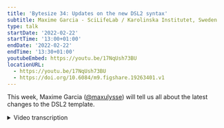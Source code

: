 ```yaml
---
title: 'Bytesize 34: Updates on the new DSL2 syntax'
subtitle: Maxime Garcia - SciLifeLab / Karolinska Institutet, Sweden
type: talk
startDate: '2022-02-22'
startTime: '13:00+01:00'
endDate: '2022-02-22'
endTime: '13:30+01:00'
youtubeEmbed: https://youtu.be/17NqUsh73BU
locationURL:
  - https://youtu.be/17NqUsh73BU
  - https://doi.org/10.6084/m9.figshare.19263401.v1
---
```


This week, Maxime Garcia ([@maxulysse](https://github.com/maxulysse)) will tell us all about the latest changes to the DSL2 template.

<details markdown="1"><summary>Video transcription</summary>
:::note
The content has been edited to make it reader-friendly
:::

[0:01](https://youtu.be/17NqUsh73BU&t=1)
(host) Hello everyone, thank you for joining us for yet another bytesize talk on this Tuesday. I would to begin by thanking our funders, the Chan Zuckerberg Initiative for supporting all nf-core events. A few details, the talk will be recorded and is currently being recorded and the video will be shared on our YouTube platform and shared on Slack as well. For today we'll have as usual a 15 minute talk and then it will be followed by a question and answer section where you are free to post your questions on the chat box or unmute yourself and ask your question to the speaker. Today we are glad to have with us Maxime Garcia who is a bioinformatician at the Science for Life Laboratory at the Karoliska Institute in Sweden and he'll be discussing or talking to us about DSL2 which is a syntax extension that implements the definition of module libraries and also a better way of writing more complex data analysis pipelines using Nextflow. Maxime, over to you.

[1:07](https://youtu.be/17NqUsh73BU&t=67)
Thanks a lot Simeon. Hi everyone, Maxime here. Today I'm going to talk to you about the new update that we have on the new DSL2 syntax especially for the modules. Brief overview about what I'm going to talk about, what's new, what can be done and what should be done. First let's begin with a disclaimer. This is my own takes on the new syntax. Other developers might have some other idea and the best thing about nf-core is that we are a community. Of course there are some driving forces such as Harshil or Mahesh that try to do stuff and that are having a lot of ideas and stuff. But what I like is that everyone has their own voice and everyone might say and might improve everything, even me. Of course because we are all doing this as a community the syntax and/or the logic will definitely evolve. This is just the current state of the new DSL2 syntax. What we want to do is, we want to forge the best practices for all that. I will just show you what I'm doing right now and let's discuss at the end to see where this is going.

[2:36](https://youtu.be/17NqUsh73BU&t=156)
What is new in the new DSL2 syntax for the module? Now the modules are fully self-contained. We don't need any function.nf anymore and we don't need the params whenever we call a module sub-workflow. All of the logic when calling a module or sub-workflow can be done with using the new task.ext directives. We can set up a different argument. We can set up the `prefix` for the file name and we can use the `when` directive to set up when and if a particular module should be run or not. Of course this task.ext directives are now used with a `withName` selector in the module.config. Instead of using a huge params.map, now we just have a `withName` selector. It's a brand new world. We can do almost everything and that's the main issue with that. Because we can literally do almost everything and with that the thing that we really need to figure out is, to make good closures, to decide how to use the argument when we have several or just one, we can use closure to decide that. We can use closure also to design the prefix and we can use closure to decide when to run the module.

[4:17](https://youtu.be/17NqUsh73BU&t=257)
But there are some downside. We've got this new syntax for the module that allows us to use the task.ext directives. That means that the logic can go into the config. The main issue is that now we have the logic in the workflow, in the subworkflow and also in the config, which can be messy. That can be super bad. What should be done is that we should be careful whenever we are setting up task.args, especially because for the argument, if we are setting that up in the config, then we must be very certain to explain how it's happening and where and why and everything. I advise to everyone to write comments to explain the whole logic of that. First it will be good for future you because you will forget about it. I know I already did some stuff so the comments are already helping me and I just started last week. Definitely it's good for everyone and it's good also for other developers because as I said earlier we are part of a community and we are not coding only for ourselves. We are coding for everyone. It's good for everyone and comments are always a good practice.

[5:39](https://youtu.be/17NqUsh73BU&t=339)
Now it's time to have some examples. I will begin examples with Sarek because I just finished a PR that will merge with Friederike last week and we are now the leading pipeline with all of this recent development. If I look at the prepare_genome subworkflow which will prepare the indices that we need and will prepare some other files that we need before launching the whole pipeline. It's now super simple. I just launch all the tools and that's all. The logic behind all that will be in the config file. As we can see the subworkflow is super simple. It looks super clear. It looks amazing and I'm very happy with that. Which is why we need to be careful and we need to comment. Here for example I commented. I said that this will be run if the aligner is bwa-mem and this one is run if the aligner is bwa-mem2. Of course I added some specific information here in the beginning of the file, to set that for all modules, when the close condition is defined in the module.config, to determine if the module should be run. Here I explained how the condition is defined in an extra comment. To say if there is an extra condition then it is specified in the comment which is what I just explained here.

[7:24](https://youtu.be/17NqUsh73BU&t=444)
Now let's just have a look at the module.config regarding that. For example if here with bwa-mem1. This is the published directive that will figure out how to publish and save the file, if you want to save the file or not and we can do all that within the configuration. We don't have to take care of that anywhere else and that's so simple. For example here in this case we will save this file only if we specify the `save_reference` params using the `publishDir` mode and with this specific path and the specific pattern. We will run this process only if we have the `param.aligner` which is bwa-mem. Only if we don't have the bwa params. That means that we don't have any bwa indices that are provided to the pipeline and only if we start the pipeline with the mapping step. If we start the pipeline with a later step for example if we start the pipeline with variant calling then we don't need to have the bwa indices so we don't need to run this one. Similar for the bwa-mem2 process we only run it if we have the bwa-mem2 and it's so on for all of the other processes here in this pipeline.

[9:01](https://youtu.be/17NqUsh73BU&t=541)
For the indices and the preparation of the indices and all the other tools it's fairly simple. I just choose some condition within this closure to decide why it should be run and how and why and if and not.

(host) Maxime sorry to interrupt. Somebody asked if you can increase the font size a little bit.

(speaker) Oh yes of course sorry. Like that should be better then.

(host) Yeah looks good to me.

(speaker) Yes, okay. Then let's see something a tiny bit more complicated. Here we will be looking at the mappings of workflows that we use in Sarek and that I hope to publish one day in the nf-core repo so that it can be used by other pipelines as well. This workflow has been refactored several times by Friederike and I, and I'm pretty sure we have other people that are looking into that as well and that we will improve that again. But I'm always happy for that so I think it's good. Here it's the same, in the Sarek workflow we have the whole logic that decides if this subworkflow is run or not. I will not show that, but I will just show here inside the workflow or inside the subworkflow how it goes. Basically with this task.ext directive we can already set up the whole logic inside the config file and so the pipeline itself is much simpler and here we run just `BWAMEM1_MEM` or `BWAMEM2_MEM` on the input file with the indices and we set up "true", because we want the output file to be sorted. Here we're just gathering the bam file outside and we are remapping and we don't want to start the workflow, but that's an extra step and in the end that's all. Only if this closes true we will merge all the bam files and we will only do that if we want to skip the `markduplicates`. It's all explained here in the command: only if we want to skip `markduplicates` or only if we want to save the bam file. Only in this step we will merge the bam files and we will index them.

[11:45](https://youtu.be/17NqUsh73BU&t=705)
Then of course we gather all the versions: Here we have all the modules that are called and the whole logic will happen again in the workflow, in the config file. Up here we see that similarly to what we've done with the indices, we run this bwa_mem only if we have the `params.aligner` equal `bwa-mem`. For bwa_mem2, it's only if we have the `params.aligner` equal `bwa-mem2`. We can see that we set up a particular argument depending on the meta map. In our case in Sarek we have a specific handicap if we have some tumor samples, so if our status is one (meaning it's a tumor) then we have this particular value. Otherwise it's the regular parameters that we use. Similarly we have a particular prefix that we use only if we split the fastq file at the beginning. As I explained with the merge and the mapping, we only do the mapping when we save the bam file, the mapped bam file, or when we skip `markduplicates`. That's all. This whole idea about improving this whole syntax, really allows us to make the subworkflow easier to read but in the meantime we really have to push everything into the comments to explain all that. I made a bad copy paste here because this is exactly the same...

[13:56](https://youtu.be/17NqUsh73BU&t=836)
Let's see one more complicated subworkflow and I think that will be my last example for today. This will be the `markduplicates` subworkflow which can be skipped as I explained earlier. As an input we take the `bam_mapped` which contain the meta map plus the bam file, or the `bam_indexed` which contain the meta map plus the bam and the index. We only have one of those depending if we are skipping `markduplicates` or not. In our case... Oh we can have both of them because it's an optional channel, but let's... it doesn't really matter here. In this case I will run samtools on the bam file to convert the bam file to cram when we have no duplicates, which is why I have this huge name for the module. This will only be run when we are skipping `markduplicates`. Otherwise when we are running `markduplicates`, if we are running `markduplicates` with SPARK we will run that. If we want to have some quality control tool run out of `markduplicates` then the output of `markduplicates` will be bam, otherwise it's cram and if we have a bam then we will convert the bam to cram because we want to use cram in our pipeline. This part is slightly difficult to understand which is why I try to comment everything and which is why I try to put extra comments in the config as well.

[16:06](https://youtu.be/17NqUsh73BU&t=966)
If we are not running SPARK, but run `markduplicates` then we are running the regular module for that, which is the `GATK4_MARKDUPLICATES`. Then we are converting the bam file to cram and then in the end this channel `cram_markduplicates` will contain only one of the following channels, because we only have one solution: either we are skipping `markduplicates`, or we are running `markduplicates` SPARK with bam output or we are running `markduplicates` SPARK with cram output or running the regular `markduplicates`, which is just one of these solutions. In the end, if we are running `markduplicates` SPARK and the report on the bam file then it runs this one and otherwise we run the report on the `markduplicates` bam output or input. Otherwise we do `SAMTOOLS_STATS` on the cram file and that's all. In the subworkflow it's a bit complicated but it looks clear to read and I think that makes it easier to understand even if the logic is a bit fuzzy, which is why we have everything here in the module. Here similarly we will have the prefix that will explain what the output file should look like and we have proper `when` directives that will explain to us how to run it and why and where. This is all explained there.

[17:55](https://youtu.be/17NqUsh73BU&t=1075)
Here we have that for all of the processes that we have there. What can be done here to improve will be to sort out all of the `withName` selectors and I think it was a good idea to first group the selectors by subworkflow, but maybe sorting out the selectors will be good. I'm still thinking about if we should sort them alphabetically or if we should sort them in the order that they are in the subworkflow. That is a different solution, I'm not sure what to do there. Of course what you can do as well with the `withName` selector, you can group several modules together, which can lead to extra issues because you might not notice that you're defining twice the same `ext.suffix` or `ext.when`. You need to be really careful when you're changing several modules at once and that was all for my examples. I want to thank all of my institutes and all of the institute I'm working with and everyone that helps us with Sarek. All of the institutes that are part of nf-core and all the people that are contributing to nf-core. If you need help I will recommend to watch the old bytesize, even if they are not up to date. Otherwise, you know where to join us on slack or on twitter, on everything, and now I'm open for question. I think I saw there was some raised arms.

[19:47](https://youtu.be/17NqUsh73BU&t=)
(host) I think Moritz has a question.

(question) Thank you for the introduction here. I didn't follow all the discussions on slack and github, can you say why this `when` syntax in the config was chosen? Because what I saw now was that mostly in your configs you were referring to global parameters and then in the subworkflow you had a comment of the condition. To me it is much more obvious to put in the subworkflow an if statement with those global parameters because then the logic is right there to read and it hides away that logic and makes it more difficult in in my opinion. But I haven't read the whole discussion around it.

(answer) I agree with you that it hides away the the logic, definitely. The logic is a bit... I don't know why but I think it's a good way to go because for me it will be much easier to control the stuff, how it works, and it will be much easier to make some subworkflow. That will be easily shareable between different pipelines, which I think is something that would really advance at the nf-core level. For now what we are doing is that we are getting good at having subworkflows that are looking good. For example we have a good a tringle or fastqc subworkflow, but that is mainly just copied over from one pipeline to another and I think it will be very good if we can do that and I agree the logic is hidden. But if we explain it well with comments it will be good and you don't need actually to use the if logic. The if logic or the whole logic with the `when` prefix can be decided on in the config or not. That's something that you can decide for yourself in your own pipeline or in your own subworkflow. For me, adding this `when` directive to the module gives us the possibility to do more stuff. The problem with that is, yes it can be good or bad depending on what we do with it. I hope I reply to your question.

(question cont.) Yes, thank you.

[22:30](https://youtu.be/17NqUsh73BU&t=1350)
(question) Frederick asks whether dividing the configs for subworkflow can reduce size and increase the [inadible]

(answer) Yes. Having just a simple config file for each subworkflow could be easier and we could even have the config file sitting in the same folder as the subworkflow. That's something that we can decide or not, I think. That's what I said earlier, we need to decide what are the best practices and how to reinforce that and what to do. How to follow and how to go on with that.

[23:08](https://youtu.be/17NqUsh73BU&t=1380)
(host) I don't know if anyone has another question. Apparently there's no one else who has a question.

(speaker) Okay, then I'm pretty sure we will have more questions on slack as soon as more people have seen that and as soon as more people realize what we can do with that, because definitely this new syntax can be very helpful - or could be very dangerous depending on what you want to do. Especially with this new usage of the `when` directive.

(host) But maybe, even if you develop a standard syntax for the normal processes modules, quality control and trimming. Then they can literally be applied to everywhere, you probably don't have a problem with it. Thank you guys for joining I'll see you next week for another bytesize.

</details>

